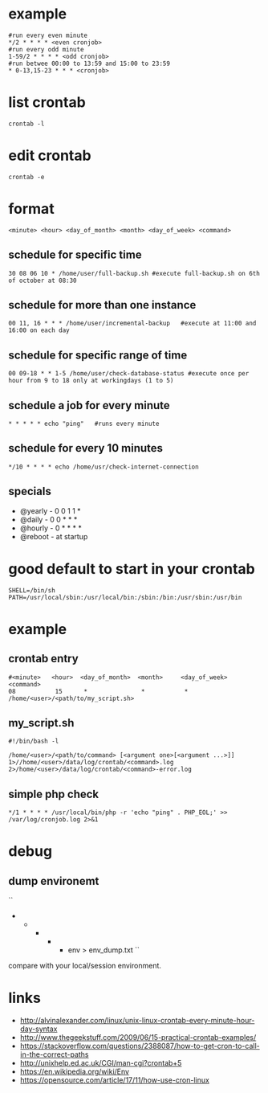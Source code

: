 # example

```
#run every even minute
*/2 * * * * <even cronjob>
#run every odd minute
1-59/2 * * * * <odd cronjob>
#run betwee 00:00 to 13:59 and 15:00 to 23:59
* 0-13,15-23 * * * <cronjob>
```

# list crontab

```
crontab -l
```

# edit crontab

```
crontab -e
```

# format

```
<minute> <hour> <day_of_month> <month> <day_of_week> <command>
```

## schedule for specific time

```
30 08 06 10 * /home/user/full-backup.sh #execute full-backup.sh on 6th of october at 08:30
```

## schedule for more than one instance

```
00 11, 16 * * * /home/user/incremental-backup   #execute at 11:00 and 16:00 on each day
```

## schedule for specific range of time

```
00 09-18 * * 1-5 /home/user/check-database-status #execute once per hour from 9 to 18 only at workingdays (1 to 5)
```

## schedule a job for every minute

```
* * * * * echo "ping"   #runs every minute
```

## schedule for every 10 minutes

```
*/10 * * * * echo /home/usr/check-internet-connection
```

## specials

* @yearly - 0 0 1 1 *
* @daily - 0 0 * * * 
* @hourly - 0 * * * *
* @reboot - at startup

# good default to start in your crontab

```
SHELL=/bin/sh
PATH=/usr/local/sbin:/usr/local/bin:/sbin:/bin:/usr/sbin:/usr/bin
```

# example

## crontab entry

```
#<minute>   <hour>  <day_of_month>  <month>     <day_of_week>   <command>
08           15      *               *           *               /home/<user>/<path/to/my_script.sh>
```

## my_script.sh

```
#!/bin/bash -l

/home/<user>/<path/to/command> [<argument one>[<argument ...>]] 1>//home/<user>/data/log/crontab/<command>.log 2>/home/<user>/data/log/crontab/<command>-error.log
```

## simple php check

```
*/1 * * * * /usr/local/bin/php -r 'echo "ping" . PHP_EOL;' >> /var/log/cronjob.log 2>&1
```

# debug

## dump environemt

``
* * * * * env > env_dump.txt
``

compare with your local/session environment.

# links

* http://alvinalexander.com/linux/unix-linux-crontab-every-minute-hour-day-syntax
* http://www.thegeekstuff.com/2009/06/15-practical-crontab-examples/
* https://stackoverflow.com/questions/2388087/how-to-get-cron-to-call-in-the-correct-paths
* http://unixhelp.ed.ac.uk/CGI/man-cgi?crontab+5
* https://en.wikipedia.org/wiki/Env
* https://opensource.com/article/17/11/how-use-cron-linux
